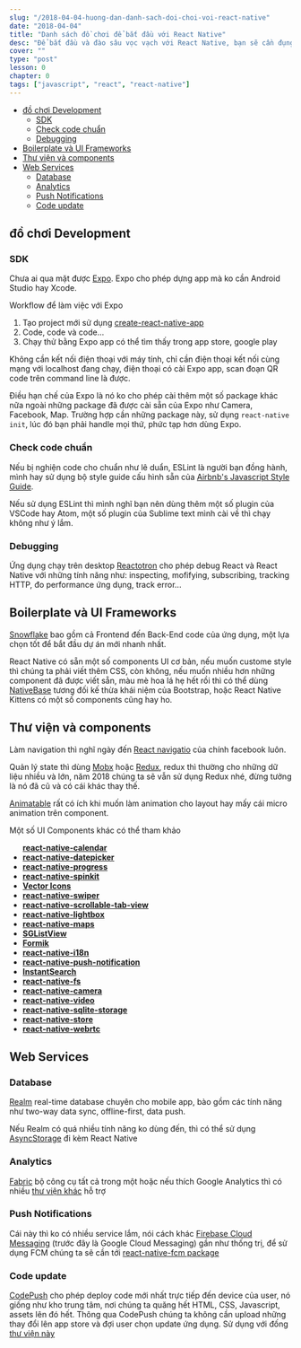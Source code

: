 ```yaml
---
slug: "/2018-04-04-huong-dan-danh-sach-doi-choi-voi-react-native"
date: "2018-04-04"
title: "Danh sách đồ chơi để bắt đầu với React Native"
desc: "Để bắt đầu và đào sâu vọc vạch với React Native, bạn sẽ cần đụng tới những món đồ chơi sau"
cover: ""
type: "post"
lesson: 0
chapter: 0
tags: ["javascript", "react", "react-native"]
---
```


<!-- TOC -->

- [đồ chơi Development](#đồ-chơi-development)
  - [SDK](#sdk)
  - [Check code chuẩn](#check-code-chuẩn)
  - [Debugging](#debugging)
- [Boilerplate và UI Frameworks](#boilerplate-và-ui-frameworks)
- [Thư viện và components](#thư-viện-và-components)
- [Web Services](#web-services)
  - [Database](#database)
  - [Analytics](#analytics)
  - [Push Notifications](#push-notifications)
  - [Code update](#code-update)

<!-- /TOC -->

## đồ chơi Development

### SDK

Chưa ai qua mặt được [Expo](https://expo.io/). Expo cho phép dựng app mà ko cần Android Studio hay Xcode.

Workflow để làm việc với Expo

1. Tạo project mới sử dụng [create-react-native-app](https://github.com/react-community/create-react-native-app)
2. Code, code và code...
3. Chạy thử bằng Expo app có thể tìm thấy trong app store, google play

Không cần kết nối điện thoại với máy tính, chỉ cần điện thoại kết nối cùng mạng với localhost đang chạy, điện thoại có cài Expo app, scan đoạn QR code trên command line là được.

Điều hạn chế của Expo là nó ko cho phép cài thêm một số package khác nữa ngoài những package đã được cài sẵn của Expo như Camera, Facebook, Map. Trường hợp cần những package này, sử dụng `react-native init`, lúc đó bạn phải handle mọi thứ, phức tạp hơn dùng Expo.

### Check code chuẩn

Nếu bị nghiện code cho chuẩn như lê duẩn, ESLint là người bạn đồng hành, mình hay sử dụng bộ style guide cấu hình sẵn của [Airbnb's Javascript Style Guide](https://github.com/airbnb/javascript).

Nếu sử dụng ESLint thì mình nghĩ bạn nên dùng thêm một số plugin của VSCode hay Atom, một số plugin của Sublime text mình cài về thì chạy không như ý lắm.

### Debugging

Ứng dụng chạy trên desktop [Reactotron](https://infinite.red/reactotron) cho phép debug React và React Native với những tính năng như: inspecting, mofifying, subscribing, tracking HTTP, đo performance ứng dụng, track error...

## Boilerplate và UI Frameworks

[Snowflake](https://github.com/bartonhammond/snowflake) bao gồm cả Frontend đến Back-End code của ứng dụng, một lựa chọn tốt để bắt đầu dự án mới nhanh nhất.

React Native có sẵn một số components UI cơ bản, nếu muốn custome style thì chúng ta phải viết thêm CSS, còn không, nếu muốn nhiều hơn những component đã được viết sẵn, màu mè hoa lá hẹ hết rồi thì có thể dùng [NativeBase](https://nativebase.io/) tương đối kế thừa khái niệm của Bootstrap, hoặc React Native Kittens có một số components cũng hay ho.

## Thư viện và components

Làm navigation thì nghĩ ngày đến [React navigatio](https://reactnavigation.org/) của chính facebook luôn.

Quản lý state thì dùng [Mobx](http://mobx.js.org/) hoặc [Redux](http://redux.js.org/), redux thì thường cho những dữ liệu nhiều và lớn, năm 2018 chúng ta sẽ vẫn sử dụng Redux nhé, đừng tưởng là nó đã cũ và có cái khác thay thế.

[Animatable](https://github.com/oblador/react-native-animatable) rất có ích khi muốn làm animation cho layout hay mấy cái micro animation trên component.

Một số UI Components khác có thể tham khảo

<ul>
<a href="https://github.com/christopherdro/react-native-calendar" rel="external" target="_blank"><strong>react-native-calendar</strong></a></li>
<li>
<a href="https://github.com/xgfe/react-native-datepicker" target="_self"><strong>react-native-</strong></a><a href="https://github.com/xgfe/react-native-datepicker" target="_self"><strong>datepicker</strong></a></li>
<li>
<a href="https://github.com/oblador/react-native-progress" rel="external" target="_blank"><strong>react-native-progress</strong></a></li>
<li>
<a href="https://github.com/maxs15/react-native-spinkit" rel="external" target="_blank"><strong>react-native-spinkit</strong></a></li>
<li>
<a href="https://github.com/oblador/react-native-vector-icons" rel="external" target="_blank"><strong>Vector Icons</strong></a></li>
<li>
<a href="https://github.com/leecade/react-native-swiper" rel="external" target="_blank"><strong>react-native-swiper</strong></a></li>
<li>
<a href="https://github.com/skv-headless/react-native-scrollable-tab-view" rel="external" target="_blank"><strong>react-native-scrollable-tab-view</strong></a></li>
<li>
<a href="https://github.com/oblador/react-native-lightbox" rel="external" target="_blank"><strong>react-native-lightbox</strong></a></li>
<li>
<a href="https://github.com/airbnb/react-native-maps" rel="external" target="_blank"><strong>react-native-maps</strong></a></li>
<li>
<a href="https://github.com/sghiassy/react-native-sglistview" rel="external" target="_blank"><strong>SGListView</strong></a></li>
<li>
<a href="https://github.com/jaredpalmer/formik" rel="external" target="_blank"><strong>Formik</strong></a></li>
<li>
<a href="https://github.com/AlexanderZaytsev/react-native-i18n" rel="external" target="_blank"><strong>react-native-i18n</strong></a></li>
<li>
<a href="https://github.com/zo0r/react-native-push-notification" rel="external" target="_blank"><strong>react-native-push-notification</strong></a></li>
<li>
<strong><a href="https://community.algolia.com/react-instantsearch/" rel="external" target="_blank">InstantSearch</a></strong></li>
<li>
<a href="https://github.com/itinance/react-native-fs" rel="external" target="_blank"><strong>react-native-fs</strong></a></li>
<li>
<strong><a href="https://github.com/lwansbrough/react-native-camera" rel="external" target="_blank">react-native-camera</a></strong></li>
<li>
<strong><a href="https://github.com/react-native-community/react-native-video" rel="external" target="_blank">react-native-video</a></strong></li>
<li>
<strong><a href="https://github.com/andpor/react-native-sqlite-storage" rel="external" target="_blank">react-native-</a><a href="https://github.com/andpor/react-native-sqlite-storage" rel="external" target="_blank">sqlite</a><a href="https://github.com/andpor/react-native-sqlite-storage" rel="external" target="_blank">-storage</a></strong></li>
<li>
<a href="https://github.com/thewei/react-native-store" rel="external" target="_blank"><strong>react-native-store</strong></a></li>
<li>
<strong><a href="https://github.com/oney/react-native-webrtc" rel="external" target="_blank">react-native-</a><a href="https://github.com/oney/react-native-webrtc" rel="external" target="_blank">webrtc</a></strong></li>
</ul>


## Web Services

### Database

[Realm](https://realm.io/) real-time database chuyên cho mobile app, bào gồm các tính năng như two-way data sync, offline-first, data push.

Nếu Realm có quá nhiều tính năng ko dùng đến, thì có thể sử dụng [AsyncStorage](https://facebook.github.io/react-native/docs/asyncstorage.html) đi kèm React Native

### Analytics

[Fabric](https://get.fabric.io/) bộ công cụ tất cả trong một hoặc nếu thích Google Analytics thì có nhiều [thư viện khác](https://github.com/idehub/react-native-google-analytics-bridge) hỗ trợ

### Push Notifications

Cái này thì ko có nhiều service lắm, nói cách khác [Firebase Cloud Messaging](https://firebase.google.com/docs/cloud-messaging/) (trước đây là Google Cloud Messaging) gần như thống trị, để sử dụng FCM chúng ta sẽ cần tới [react-native-fcm package](https://github.com/evollu/react-native-fcm)

### Code update

[CodePush](https://microsoft.github.io/code-push/) cho phép deploy code mới nhất trực tiếp đến device của user, nó giống như kho trung tâm, nơi chúng ta quăng hết HTML, CSS, Javascript, assets lên đó hết. Thông qua CodePush chúng ta không cần upload những thay đổi lên app store và đợi user chọn update ứng dụng. Sử dụng với đống [thư viện này](https://github.com/Microsoft/react-native-code-push) 
